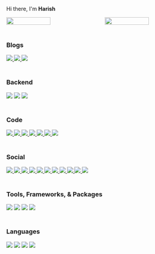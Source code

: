 <p>Hi there, I'm <b>Harish</b></p>

<div style="display: flex; flex-wrap: wrap; justify-content: space-between; align-items: flex-start; width: 100%;">
    <img align='left' width='48%' src='https://github-readme-stats.vercel.app/api/top-langs/?username=iharishsh&layout=compact' />
    <img align='left' width='48%' src='https://github-readme-stats.vercel.app/api?username=iharishsh&show_icons=true&theme=radical' />
</div>

<div style="clear:both; padding-top: 20px;">
  <h3>Blogs</h3>
  <div style="display: flex; flex-wrap: wrap; justify-content: space-between;">
    <div>
      <a href="https://dev.to/iharishsh">
        <img src='https://img.shields.io/badge/dev.to-0A0A0A?style=for-the-badge&logo=dev.to&logoColor=white' />
      </a>
      <a href="https://iharishsh.hashnode.dev/">
        <img src='https://img.shields.io/badge/Hashnode-2962FF?style=for-the-badge&logo=hashnode&logoColor=white' />
      </a>
      <a href="https://medium.com/@iharishsh">
        <img src='https://img.shields.io/badge/Medium-12100E?style=for-the-badge&logo=medium&logoColor=white' />
      </a>
    </div>
  </div>
</div>


<div style="clear:both; padding-top: 20px;">
  <h3>Backend</h3>
  <div style="display: flex; flex-wrap: wrap; justify-content: space-between;">
    <div>
      <img src='https://img.shields.io/badge/mysql-%2300f.svg?style=for-the-badge&logo=mysql&logoColor=white' />
      <img src='https://img.shields.io/badge/node.js-6DA55F?style=for-the-badge&logo=node.js&logoColor=white' />
      <img src='https://img.shields.io/badge/spring-%236DB33F.svg?style=for-the-badge&logo=spring&logoColor=white' />
    </div>
  </div>
</div>

<div style="clear:both; padding-top: 20px;">
  <h3>Code</h3>
  <div style="display: flex; flex-wrap: wrap; justify-content: space-between;">
    <div>
      <a href="https://www.codechef.com/users/iharishsh">
      <img src='https://img.shields.io/badge/CodeChef-%23964B00.svg?style=for-the-badge&logo=CodeChef&logoColor=white' />
      </a>
      <a href="https://codeforces.com/profile/madrasiharish">
      <img src='https://img.shields.io/badge/Codeforces-445f9d?style=for-the-badge&logo=Codeforces&logoColor=white' />
      </a>
      <a href="https://codepen.io/iharishsh">
      <img src='https://img.shields.io/badge/Codepen-000000?style=for-the-badge&logo=codepen&logoColor=white' />
      </a>
      <a href="https://www.hackerearth.com/@iharishsh">
      <img src='https://img.shields.io/badge/HackerEarth-%232C3454.svg?&style=for-the-badge&logo=HackerEarth&logoColor=Blue' />
      </a>
      <a href="https://www.hackerrank.com/iharishsh">
      <img src='https://img.shields.io/badge/-Hackerrank-2EC866?style=for-the-badge&logo=HackerRank&logoColor=white' />
      </a>
      <a href="https://leetcode.com/iharishsh/">
      <img src='https://img.shields.io/badge/LeetCode-000000?style=for-the-badge&logo=LeetCode&logoColor=#d16c06' />
      </a>
      <a href="https://www.kaggle.com/iharishsh">
      <img src='https://img.shields.io/badge/Kaggle-035a7d?style=for-the-badge&logo=kaggle&logoColor=white' />
      </a>
    </div>
  </div>
</div>

<div style="clear:both; padding-top: 20px;">
  <h3>Social</h3>
  <div style="display: flex; flex-wrap: wrap; justify-content: space-between;">
    <div>
      <a href="https://www.quora.com/profile/Iharishsh">
      <img src='https://img.shields.io/badge/Quora-%23B92B27.svg?style=for-the-badge&logo=Quora&logoColor=white' />
      </a>
      <a href="https://www.reddit.com/user/iharishsh">
      <img src='https://img.shields.io/badge/Reddit-%23FF4500.svg?style=for-the-badge&logo=Reddit&logoColor=white' />
      </a>
      <a href="https://www.facebook.com/iharishh/">
      <img src='https://img.shields.io/badge/Facebook-%231877F2.svg?style=for-the-badge&logo=Facebook&logoColor=white' />
      </a>
      <a href="https://mail.google.com/mail/u/0/?tab=rm&ogbl#inbox?compose=DmwnWsTRTRRqPdrLKpBvmvlqbtLcgFvGqTRsdckxXtNLvtdklxtXZRlgVjGbVxRrTzbqdBkkpWGG">
      <img src='https://img.shields.io/badge/Gmail-D14836?style=for-the-badge&logo=gmail&logoColor=white' />
      </a>
      <a href="https://www.instagram.com/iharishsh/">
      <img src='https://img.shields.io/badge/Instagram-%23E4405F.svg?style=for-the-badge&logo=Instagram&logoColor=white' />
      </a>
      <a href="https://www.linkedin.com/in/iharishsh/">
      <img src='https://img.shields.io/badge/linkedin-%230077B5.svg?style=for-the-badge&logo=linkedin&logoColor=white' />
      </a>
      <a href="https://in.pinterest.com/iharishsh">
      <img src='https://img.shields.io/badge/Pinterest-%23E60023.svg?style=for-the-badge&logo=Pinterest&logoColor=white' />
      </a>
      <a href="https://www.snapchat.com/add/iharishsh">
      <img src='https://img.shields.io/badge/Snapchat-%23FFFC00.svg?style=for-the-badge&logo=Snapchat&logoColor=white' />
      </a>
      <a href="https://www.tumblr.com/iharishsh">
      <img src='https://img.shields.io/badge/Tumblr-%2336465D.svg?style=for-the-badge&logo=Tumblr&logoColor=white' />
      </a>
      <a href="https://twitter.com/iharishsh">
      <img src='https://img.shields.io/badge/Twitter-%231DA1F2.svg?style=for-the-badge&logo=Twitter&logoColor=white' />
      </a>
      <a href="https://www.threads.net/@iharishsh">
      <img src='https://img.shields.io/badge/Threads-000000?style=for-the-badge&logo=Threads&logoColor=white' />
      </a>
    </div>
  </div>
</div>


<div style="clear:both; padding-top: 20px;">
  <h3>Tools, Frameworks, & Packages</h3>
  <div style="display: flex; flex-wrap: wrap; justify-content: space-between;">
    <div>
      <img src='https://img.shields.io/badge/Insomnia-black?style=for-the-badge&logo=insomnia&logoColor=5849BE' />
      <img src='https://img.shields.io/badge/JWT-black?style=for-the-badge&logo=JSON%20web%20tokens' />
      <img src='https://img.shields.io/badge/react-%2320232a.svg?style=for-the-badge&logo=react&logoColor=%2361DAFB' />
      <img src='(https://img.shields.io/badge/react_native-%2320232a.svg?style=for-the-badge&logo=react&logoColor=%2361DAFB' />
    </div>
  </div>
</div>

<div style="clear:both; padding-top: 20px;">
  <h3>Languages</h3>
  <div style="display: flex; flex-wrap: wrap; justify-content: space-between;">
    <div>
      <img src='https://img.shields.io/badge/html5-%23E34F26.svg?style=for-the-badge&logo=html5&logoColor=white' />
      <img src='https://img.shields.io/badge/java-%23ED8B00.svg?style=for-the-badge&logo=openjdk&logoColor=white' />
      <img src='https://img.shields.io/badge/javascript-%23323330.svg?style=for-the-badge&logo=javascript&logoColor=%23F7DF1E' />
      <img src='https://img.shields.io/badge/python-3670A0?style=for-the-badge&logo=python&logoColor=ffdd54' />
    </div>
  </div>
</div>

